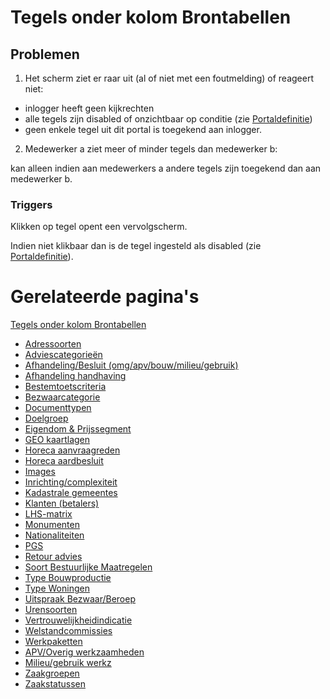 # Tegels onder kolom Brontabellen

## Problemen

1) Het scherm ziet er raar uit (al of niet met een foutmelding) of reageert niet:

* inlogger heeft geen kijkrechten
* alle tegels zijn disabled of onzichtbaar op conditie (zie [Portaldefinitie](../../../../instellen_inrichten/portaldefinitie/README.md))
* geen enkele tegel uit dit portal is toegekend aan inlogger.

2) Medewerker a ziet meer of minder tegels dan medewerker b:

kan alleen indien aan medewerkers a andere tegels zijn toegekend dan aan medewerker b.

### Triggers

Klikken op tegel opent een vervolgscherm.

Indien niet klikbaar dan is de tegel ingesteld als disabled (zie [Portaldefinitie](../../../../instellen_inrichten/portaldefinitie/README.md)).

# Gerelateerde pagina's

[Tegels onder kolom Brontabellen](tegels_onder_kolom_brontabellen/README.md)

* [Adressoorten](tegels_onder_kolom_brontabellen/adressoorten.md)
* [Adviescategorieën](tegels_onder_kolom_brontabellen/adviescategorieen.md)
* [Afhandeling/Besluit (omg/apv/bouw/milieu/gebruik)](tegels_onder_kolom_brontabellen/afhandeling_besluit.md)
* [Afhandeling handhaving](tegels_onder_kolom_brontabellen/afhandeling_handhaving.md)
* [Bestemtoetscriteria](tegels_onder_kolom_brontabellen/bestemplantoetscriteria.md)
* [Bezwaarcategorie](tegels_onder_kolom_brontabellen/bezwaarcategorie.md)
* [Documenttypen](tegels_onder_kolom_brontabellen/documenttypen.md)
* [Doelgroep](tegels_onder_kolom_brontabellen/doelgroep.md)
* [Eigendom &amp; Prijssegment](tegels_onder_kolom_brontabellen/eigendom_prijssegment.md)
* [GEO kaartlagen](tegels_onder_kolom_brontabellen/geo-kaartlagen.md)
* [Horeca aanvraagreden](tegels_onder_kolom_brontabellen/horeca_aanvraagreden.md)
* [Horeca aardbesluit](tegels_onder_kolom_brontabellen/horeca_aard_besluit.md)
* [Images](tegels_onder_kolom_brontabellen/images.md)
* [Inrichting/complexiteit](tegels_onder_kolom_brontabellen/inrichting-complexiteit.md)
* [Kadastrale gemeentes](tegels_onder_kolom_brontabellen/kadastrale_gemeentes.md)
* [Klanten (betalers)](tegels_onder_kolom_brontabellen/klanten_betalers.md)
* [LHS-matrix](tegels_onder_kolom_brontabellen/lhs-matrix.md)
* [Monumenten](tegels_onder_kolom_brontabellen/monumenten.md)
* [Nationaliteiten](tegels_onder_kolom_brontabellen/nationaliteiten.md)
* [PGS](tegels_onder_kolom_brontabellen/pgs.md)
* [Retour advies](tegels_onder_kolom_brontabellen/retour_advies.md)
* [Soort Bestuurlijke Maatregelen](tegels_onder_kolom_brontabellen/soort_bestuurlijke_maatregelen.md)
* [Type Bouwproductie](tegels_onder_kolom_brontabellen/type_bouwproductie.md)
* [Type Woningen](tegels_onder_kolom_brontabellen/type_woningen.md)
* [Uitspraak Bezwaar/Beroep](tegels_onder_kolom_brontabellen/uitspraak_bezwaar_beroep.md)
* [Urensoorten](tegels_onder_kolom_brontabellen/urensoorten.md)
* [Vertrouwelijkheidindicatie](tegels_onder_kolom_brontabellen/vertrouwelijkheidindicatie.md)
* [Welstandcommissies](tegels_onder_kolom_brontabellen/welstandcommissies.md)
* [Werkpaketten](tegels_onder_kolom_brontabellen/werkpakketten.md)
* [APV/Overig werkzaamheden](tegels_onder_kolom_brontabellen/werkzaamheden_apv_overig.md)
* [Milieu/gebruik werkz](tegels_onder_kolom_brontabellen/werkzaamheden_milieu_gebruik.md)
* [Zaakgroepen](tegels_onder_kolom_brontabellen/zaakgroepen.md)
* [Zaakstatussen](tegels_onder_kolom_brontabellen/zaakstatussen.md)

